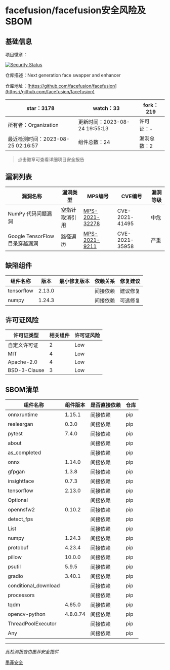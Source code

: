 # facefusion/facefusion安全风险及SBOM

## 基础信息

项目徽章：

[![Security Status](https://www.murphysec.com/platform3/v31/badge/1694775770789343232.svg)](https://www.murphysec.com/console/report/1693688505665675264/1694775770789343232)

仓库描述：Next generation face swapper and enhancer

仓库地址：[https://github.com/facefusion/facefusion](https://github.com/facefusion/facefusion)

| star：3178 | watch：33 | fork：219 |
| ----------- | -------------- | ------------ |
| 所有者：Organization | 更新时间：2023-08-24 19:55:13 | 许可证：- |
| 最近检测时间：2023-08-25 02:16:57 | 组件总数：24 | 漏洞总数：2 |

> 点击徽章可查看详细项目安全报告



## 漏洞列表

| 漏洞名称 | 漏洞类型 | MPS编号 | CVE编号 | 漏洞等级 |
| ------- | ------ | ------- | ------ | ----- |
|NumPy 代码问题漏洞|空指针取消引用|[MPS-2021-32278](https://www.oscs1024.com/hd/MPS-2021-32278)|CVE-2021-41495|中危|
|Google TensorFlow 目录穿越漏洞|路径遍历|[MPS-2021-9211](https://www.oscs1024.com/hd/MPS-2021-9211)|CVE-2021-35958|严重|




## 缺陷组件

| 组件名称 | 版本 | 最小修复版本 | 依赖关系 | 修复建议 |
| -------- | ---- | ------------ | -------- | -------- |
|tensorflow|2.13.0||间接依赖|建议修复|C:1|H:0|M:0|L:0|
|numpy|1.24.3||间接依赖|可选修复|C:0|H:0|M:1|L:0|




## 许可证风险

| 许可证类型 | 相关组件 | 许可证风险 |
| ---------- | -------- | ---------- |
|自定义许可证|2|Low|
|MIT|4|Low|
|Apache-2.0|4|Low|
|BSD-3-Clause|3|Low|




## SBOM清单

| 组件名称 | 组件版本 | 是否直接依赖 | 仓库 |
| -------- | -------- | ------------ | ---- |
|onnxruntime|1.15.1|间接依赖|pip|
|realesrgan|0.3.0|间接依赖|pip|
|pytest|7.4.0|间接依赖|pip|
|about||间接依赖|pip|
|as_completed||间接依赖|pip|
|onnx|1.14.0|间接依赖|pip|
|gfpgan|1.3.8|间接依赖|pip|
|insightface|0.7.3|间接依赖|pip|
|tensorflow|2.13.0|间接依赖|pip|
|Optional||间接依赖|pip|
|opennsfw2|0.10.2|间接依赖|pip|
|detect_fps||间接依赖|pip|
|List||间接依赖|pip|
|numpy|1.24.3|间接依赖|pip|
|protobuf|4.23.4|间接依赖|pip|
|pillow|10.0.0|间接依赖|pip|
|psutil|5.9.5|间接依赖|pip|
|gradio|3.40.1|间接依赖|pip|
|conditional_download||间接依赖|pip|
|processors||间接依赖|pip|
|tqdm|4.65.0|间接依赖|pip|
|opencv-python|4.8.0.74|间接依赖|pip|
|ThreadPoolExecutor||间接依赖|pip|
|Any||间接依赖|pip|


------

*此检测报告由墨菲安全提供*

[墨菲安全](www.murphysec.com)